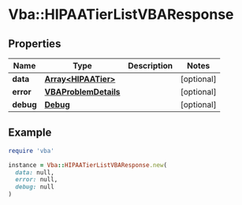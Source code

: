 # Vba::HIPAATierListVBAResponse

## Properties

| Name | Type | Description | Notes |
| ---- | ---- | ----------- | ----- |
| **data** | [**Array&lt;HIPAATier&gt;**](HIPAATier.md) |  | [optional] |
| **error** | [**VBAProblemDetails**](VBAProblemDetails.md) |  | [optional] |
| **debug** | [**Debug**](Debug.md) |  | [optional] |

## Example

```ruby
require 'vba'

instance = Vba::HIPAATierListVBAResponse.new(
  data: null,
  error: null,
  debug: null
)
```

